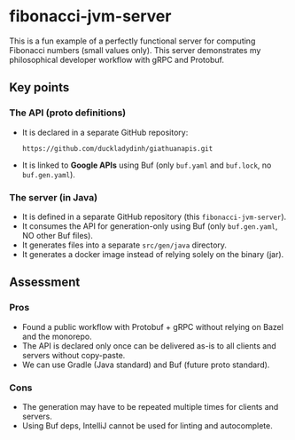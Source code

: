 # fibonacci-jvm-server

This is a fun example of a perfectly functional server for computing Fibonacci numbers (small values only). This server
demonstrates my philosophical developer workflow with gRPC and Protobuf.

## Key points

### The API (proto definitions)

* It is declared in a separate GitHub repository:
  ```
  https://github.com/duckladydinh/giathuanapis.git
  ```

* It is linked to **Google APIs** using Buf (only `buf.yaml` and `buf.lock`, no `buf.gen.yaml`).

### The server (in Java)

* It is defined in a separate GitHub repository (this `fibonacci-jvm-server`).
* It consumes the API for generation-only using Buf (only `buf.gen.yaml`, NO other Buf files).
* It generates files into a separate `src/gen/java` directory.
* It generates a docker image instead of relying solely on the binary (jar).

## Assessment

### Pros
* Found a public workflow with Protobuf + gRPC without relying on Bazel and the monorepo.
* The API is declared only once can be delivered as-is to all clients and servers without copy-paste.
* We can use Gradle (Java standard) and Buf (future proto standard).

### Cons
* The generation may have to be repeated multiple times for clients and servers.
* Using Buf deps, IntelliJ cannot be used for linting and autocomplete.